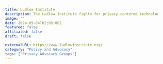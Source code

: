 ```yaml
---
title: Ludlow Institute
description: The Ludlow Institute fights for privacy-centered technology, making tools accessible and teaching their use.
image: ""
date: 2024-09-04T05:00:00Z
featured: false
affiliated: false
draft: false

externalURL: https://www.ludlowinstitute.org/
category: "Policy and Advocacy"
tags: ["Privacy Advocacy Groups"]
---
```

